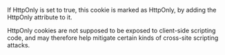 If HttpOnly is set to true, this cookie is marked as HttpOnly, by adding the HttpOnly attribute to it.

HttpOnly cookies are not supposed to be exposed to client-side scripting code, and may therefore help mitigate certain kinds of cross-site scripting attacks.
